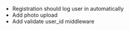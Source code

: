 - Registration should log user in automatically
- Add photo upload
- Add validate user_id middleware
